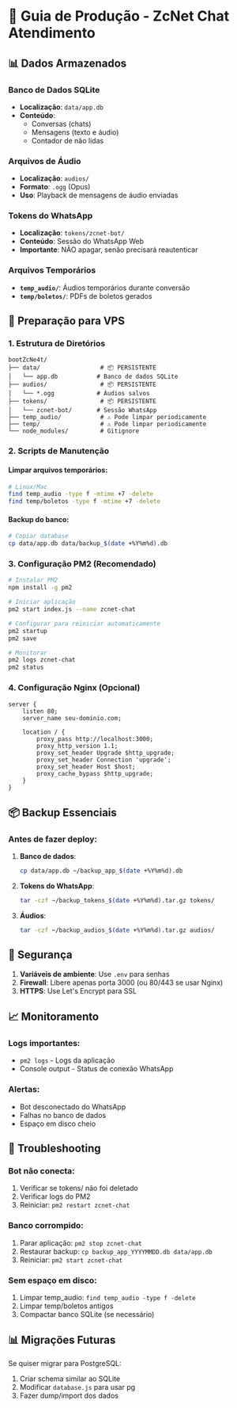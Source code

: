 # 🚀 Guia de Produção - ZcNet Chat Atendimento

## 📊 Dados Armazenados

### Banco de Dados SQLite
- **Localização**: `data/app.db`
- **Conteúdo**: 
  - Conversas (chats)
  - Mensagens (texto e áudio)
  - Contador de não lidas

### Arquivos de Áudio
- **Localização**: `audios/`
- **Formato**: `.ogg` (Opus)
- **Uso**: Playback de mensagens de áudio enviadas

### Tokens do WhatsApp
- **Localização**: `tokens/zcnet-bot/`
- **Conteúdo**: Sessão do WhatsApp Web
- **Importante**: NÃO apagar, senão precisará reautenticar

### Arquivos Temporários
- **`temp_audio/`**: Áudios temporários durante conversão
- **`temp/boletos/`**: PDFs de boletos gerados

## 🔧 Preparação para VPS

### 1. Estrutura de Diretórios
```
bootZcNe4t/
├── data/                 # 📦 PERSISTENTE
│   └── app.db           # Banco de dados SQLite
├── audios/               # 📦 PERSISTENTE
│   └── *.ogg            # Áudios salvos
├── tokens/               # 📦 PERSISTENTE
│   └── zcnet-bot/       # Sessão WhatsApp
├── temp_audio/           # ⚠️ Pode limpar periodicamente
├── temp/                 # ⚠️ Pode limpar periodicamente
└── node_modules/         # Gitignore
```

### 2. Scripts de Manutenção

#### Limpar arquivos temporários:
```bash
# Linux/Mac
find temp_audio -type f -mtime +7 -delete
find temp/boletos -type f -mtime +7 -delete
```

#### Backup do banco:
```bash
# Copiar database
cp data/app.db data/backup_$(date +%Y%m%d).db
```

### 3. Configuração PM2 (Recomendado)

```bash
# Instalar PM2
npm install -g pm2

# Iniciar aplicação
pm2 start index.js --name zcnet-chat

# Configurar para reiniciar automaticamente
pm2 startup
pm2 save

# Monitorar
pm2 logs zcnet-chat
pm2 status
```

### 4. Configuração Nginx (Opcional)

```nginx
server {
    listen 80;
    server_name seu-dominio.com;

    location / {
        proxy_pass http://localhost:3000;
        proxy_http_version 1.1;
        proxy_set_header Upgrade $http_upgrade;
        proxy_set_header Connection 'upgrade';
        proxy_set_header Host $host;
        proxy_cache_bypass $http_upgrade;
    }
}
```

## 📦 Backup Essenciais

### Antes de fazer deploy:

1. **Banco de dados**:
   ```bash
   cp data/app.db ~/backup_app_$(date +%Y%m%d).db
   ```

2. **Tokens do WhatsApp**:
   ```bash
   tar -czf ~/backup_tokens_$(date +%Y%m%d).tar.gz tokens/
   ```

3. **Áudios**:
   ```bash
   tar -czf ~/backup_audios_$(date +%Y%m%d).tar.gz audios/
   ```

## 🔐 Segurança

1. **Variáveis de ambiente**: Use `.env` para senhas
2. **Firewall**: Libere apenas porta 3000 (ou 80/443 se usar Nginx)
3. **HTTPS**: Use Let's Encrypt para SSL

## 📈 Monitoramento

### Logs importantes:
- `pm2 logs` - Logs da aplicação
- Console output - Status de conexão WhatsApp

### Alertas:
- Bot desconectado do WhatsApp
- Falhas no banco de dados
- Espaço em disco cheio

## 🚨 Troubleshooting

### Bot não conecta:
1. Verificar se tokens/ não foi deletado
2. Verificar logs do PM2
3. Reiniciar: `pm2 restart zcnet-chat`

### Banco corrompido:
1. Parar aplicação: `pm2 stop zcnet-chat`
2. Restaurar backup: `cp backup_app_YYYYMMDD.db data/app.db`
3. Reiniciar: `pm2 start zcnet-chat`

### Sem espaço em disco:
1. Limpar temp_audio: `find temp_audio -type f -delete`
2. Limpar temp/boletos antigos
3. Compactar banco SQLite (se necessário)

## 📊 Migrações Futuras

Se quiser migrar para PostgreSQL:
1. Criar schema similar ao SQLite
2. Modificar `database.js` para usar pg
3. Fazer dump/import dos dados



